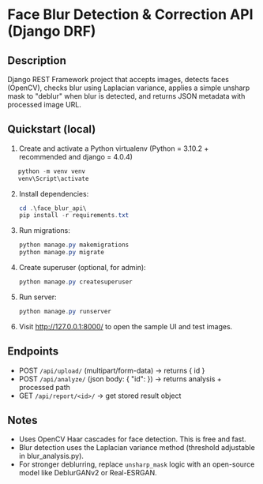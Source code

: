 
# Face Blur Detection & Correction API (Django DRF)

## Description
Django REST Framework project that accepts images, detects faces (OpenCV), checks blur using Laplacian variance,
applies a simple unsharp mask to "deblur" when blur is detected, and returns JSON metadata with processed image URL.

## Quickstart (local)
1. Create and activate a Python virtualenv (Python =  3.10.2 + recommended and django = 4.0.4)
 ```powershell / and can use bash
    python -m venv venv
    venv\Script\activate
   ```
2. Install dependencies:
   ```powershell / and can use bash
   cd .\face_blur_api\
   pip install -r requirements.txt
   ```
3. Run migrations:
   ```powershell / and can use bash
   python manage.py makemigrations
   python manage.py migrate
   ```
4. Create superuser (optional, for admin):
   ```powershell / and can use bash
   python manage.py createsuperuser
   ```
5. Run server:
   ```powershell / and can use bash
   python manage.py runserver
   ```
6. Visit http://127.0.0.1:8000/ to open the sample UI and test images.

## Endpoints
- POST `/api/upload/` (multipart/form-data) -> returns { id }
- POST `/api/analyze/` (json body: { "id": <id> }) -> returns analysis + processed path
- GET `/api/report/<id>/` -> get stored result object

## Notes
- Uses OpenCV Haar cascades for face detection. This is free and fast.
- Blur detection uses the Laplacian variance method (threshold adjustable in blur_analysis.py).
- For stronger deblurring, replace `unsharp_mask` logic with an open-source model like DeblurGANv2 or Real-ESRGAN.
